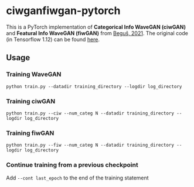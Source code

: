 # ciwganfiwgan-pytorch

This is a PyTorch implementation of **Categorical Info WaveGAN (ciwGAN)** and **Featural Info WaveGAN (fiwGAN)** from [Beguš, 2021](https://www.sciencedirect.com/science/article/pii/S0893608021001052). The original code (in Tensorflow 1.12) can be found [here](https://github.com/gbegus/fiwGAN-ciwGAN).

## Usage

### Training WaveGAN
```
python train.py --datadir training_directory --logdir log_directory
```

### Training ciwGAN
```
python train.py --ciw --num_categ N --datadir training_directory --logdir log_directory
```

### Training fiwGAN
```
python train.py --fiw --num_categ N --datadir training_directory --logdir log_directory
```

### Continue training from a previous checkpoint

Add `--cont last_epoch` to the end of the training statement
